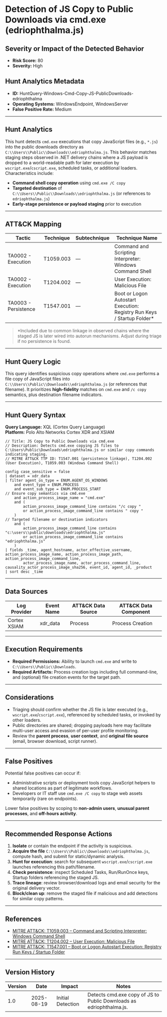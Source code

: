 # Detection of JS Copy to Public Downloads via cmd.exe (edriophthalma.js)

## Severity or Impact of the Detected Behavior
- **Risk Score:** 80
- **Severity:** High

## Hunt Analytics Metadata

- **ID:** HuntQuery-Windows-Cmd-Copy-JS-PublicDownloads-edriophthalma
- **Operating Systems:** WindowsEndpoint, WindowsServer
- **False Positive Rate:** Medium

---

## Hunt Analytics

This hunt detects `cmd.exe` executions that copy JavaScript files (e.g., `*.js`) into the public downloads directory as `C:\\Users\\Public\\Downloads\\edriophthalma.js`. This behavior matches staging steps observed in .NET delivery chains where a JS payload is dropped to a world-readable path for later execution by `wscript.exe`/`cscript.exe`, scheduled tasks, or additional loaders. Characteristics include:

- **Command shell copy operation** using `cmd.exe /C copy`
- **Targeted destination** of `C:\\Users\\Public\\Downloads\\edriophthalma.js` (or references to `edriophthalma.js`)
- **Early-stage persistence or payload staging** prior to execution

---

## ATT&CK Mapping

| Tactic                     | Technique  | Subtechnique | Technique Name                                                     |
|---------------------------|------------|--------------|--------------------------------------------------------------------|
| TA0002 - Execution        | T1059.003  | —            | Command and Scripting Interpreter: Windows Command Shell           |
| TA0002 - Execution        | T1204.002  | —            | User Execution: Malicious File                                     |
| TA0003 - Persistence      | T1547.001  | —            | Boot or Logon Autostart Execution: Registry Run Keys / Startup Folder* |

> *Included due to common linkage in observed chains where the staged JS is later wired into autorun mechanisms. Adjust during triage if no persistence is found.

---

## Hunt Query Logic

This query identifies suspicious copy operations where `cmd.exe` performs a file copy of JavaScript files into `C:\\Users\\Public\\Downloads\\edriophthalma.js` (or references that filename). It prioritizes **high-fidelity** matches on `cmd.exe` and `/c copy` semantics, plus destination filename indicators.

---

## Hunt Query Syntax

**Query Language:** XQL (Cortex Query Language)  
**Platform:** Polo Alto Networks Cortex XDR and XSIAM

```xql
// Title: JS Copy to Public Downloads via cmd.exe
// Description: Detects cmd.exe copying JS files to C:\Users\Public\Downloads\edriophthalma.js or similar copy commands indicating staging.
// MITRE ATT&CK TTP ID: T1547.001 (persistence linkage), T1204.002 (User Execution), T1059.003 (Windows Command Shell)

config case_sensitive = false 
| dataset = xdr_data 
| filter agent_os_type = ENUM.AGENT_OS_WINDOWS
    and event_type = ENUM.PROCESS
    and event_sub_type = ENUM.PROCESS_START
// Ensure copy semantics via cmd.exe
    and action_process_image_name = "cmd.exe"
    and (
        action_process_image_command_line contains "/c copy "
        or action_process_image_command_line contains " copy "
    )
// Targeted filename or destination indicators
    and (
        action_process_image_command_line contains "c:\users\\public\downloads\edriophthalma.js"
        or action_process_image_command_line contains "edriophthalma.js"
    )
| fields _time, agent_hostname, actor_effective_username, action_process_image_name, action_process_image_path, action_process_image_command_line,
        actor_process_image_name, actor_process_command_line, causality_actor_process_image_sha256, event_id, agent_id, _product
| sort desc _time
```

---

## Data Sources

| Log Provider | Event Name | ATT&CK Data Source | ATT&CK Data Component |
|--------------|------------|--------------------|-----------------------|
| Cortex XSIAM | xdr_data   | Process            | Process Creation      |

---

## Execution Requirements

- **Required Permissions:** Ability to launch `cmd.exe` and write to `C:\\Users\\Public\\Downloads`.
- **Required Artifacts:** Process creation logs including full command-line, and (optional) file creation events for the target path.

---

## Considerations

- Triaging should confirm whether the JS file is later executed (e.g., `wscript.exe`/`cscript.exe`), referenced by scheduled tasks, or invoked by other loaders.
- Public directories are shared; dropping payloads here may facilitate multi-user access and evasion of per-user profile monitoring.
- Review the **parent process**, **user context**, and **original file source** (email, browser download, script runner).

---

## False Positives

Potential false positives can occur if:

- Administrative scripts or deployment tools copy JavaScript helpers to shared locations as part of legitimate workflows.
- Developers or IT staff use `cmd.exe /C copy` to stage web assets temporarily (rare on endpoints).

Lower false positives by scoping to **non-admin users**, **unusual parent processes**, and **off-hours activity**.

---

## Recommended Response Actions

1. **Isolate** or contain the endpoint if the activity is suspicious.
2. **Acquire the file** `C:\\Users\\Public\\Downloads\\edriophthalma.js`, compute hash, and submit for static/dynamic analysis.
3. **Hunt for execution**: search for subsequent `wscript.exe`/`cscript.exe` launches referencing this path/filename.
4. **Check persistence**: inspect Scheduled Tasks, Run/RunOnce keys, Startup folders referencing the staged JS.
5. **Trace lineage**: review browser/download logs and email security for the original delivery vector.
6. **Block/clean up**: remove the staged file if malicious and add detections for similar copy patterns.

---

## References

- [MITRE ATT&CK: T1059.003 – Command and Scripting Interpreter: Windows Command Shell](https://attack.mitre.org/techniques/T1059/003/)
- [MITRE ATT&CK: T1204.002 – User Execution: Malicious File](https://attack.mitre.org/techniques/T1204/002/)
- [MITRE ATT&CK: T1547.001 – Boot or Logon Autostart Execution: Registry Run Keys / Startup Folder](https://attack.mitre.org/techniques/T1547/001/)

---

## Version History

| Version | Date       | Impact            | Notes                                                                 |
|---------|------------|-------------------|-----------------------------------------------------------------------|
| 1.0     | 2025-08-19 | Initial Detection | Detects cmd.exe copy of JS to Public Downloads as edriophthalma.js. |
